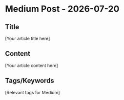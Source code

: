 # Medium Post - 2026-07-20

## Title
[Your article title here]

## Content
[Your article content here]

## Tags/Keywords
[Relevant tags for Medium]
